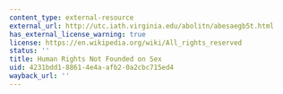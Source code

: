 ```yaml
---
content_type: external-resource
external_url: http://utc.iath.virginia.edu/abolitn/abesaegb5t.html
has_external_license_warning: true
license: https://en.wikipedia.org/wiki/All_rights_reserved
status: ''
title: Human Rights Not Founded on Sex
uid: 4231bdd1-8861-4e4a-afb2-0a2cbc715ed4
wayback_url: ''
---
```

